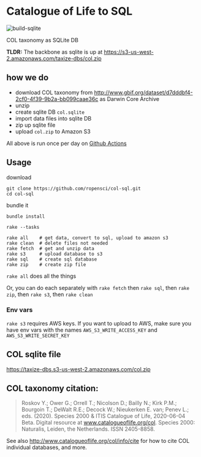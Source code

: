 Catalogue of Life to SQL
========================

![build-sqlite](https://github.com/ropenscilabs/col-sql/workflows/build-sqlite/badge.svg)

COL taxonomy as SQLite DB

__TLDR:__ The backbone as sqlite is up at <https://s3-us-west-2.amazonaws.com/taxize-dbs/col.zip>

## how we do

* download COL taxonomy from <http://www.gbif.org/dataset/d7dddbf4-2cf0-4f39-9b2a-bb099caae36c> as Darwin Core Archive
* unzip
* create sqlite DB `col.sqlite`
* import data files into sqlite DB
* zip up sqlite file
* upload `col.zip` to Amazon S3

All above is run once per day on [Github Actions](https://github.com/ropenscilabs/col-sql/actions?query=workflow%3Abuild-sqlite)

## Usage

download

```
git clone https://github.com/ropensci/col-sql.git
cd col-sql
```

bundle it

```
bundle install
```

```
rake --tasks
```

```
rake all    # get data, convert to sql, upload to amazon s3
rake clean  # delete files not needed
rake fetch  # get and unzip data
rake s3     # upload database to s3
rake sql    # create sql database
rake zip    # create zip file
```

`rake all` does all the things

Or, you can do each separately with `rake fetch` then `rake sql`, then `rake zip`, then `rake s3`, then `rake clean`

### Env vars

`rake s3` requires AWS keys. If you want to upload to AWS, make sure you have env vars with the names `AWS_S3_WRITE_ACCESS_KEY` and `AWS_S3_WRITE_SECRET_KEY`

## COL sqlite file

<https://taxize-dbs.s3-us-west-2.amazonaws.com/col.zip>

## COL taxonomy citation:

> Roskov Y.; Ower G.; Orrell T.; Nicolson D.; Bailly N.; Kirk P.M.; Bourgoin T.; DeWalt R.E.; Decock W.; Nieukerken E. van; Penev L.; eds. (2020). Species 2000 & ITIS Catalogue of Life, 2020-06-04 Beta. Digital resource at www.catalogueoflife.org/col. Species 2000: Naturalis, Leiden, the Netherlands. ISSN 2405-8858.

See also <http://www.catalogueoflife.org/col/info/cite> for how to cite COL individual databases, and more.
